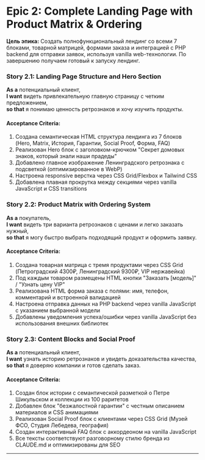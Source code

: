 # Epic 2: Complete Landing Page with Product Matrix & Ordering

**Цель эпика:** Создать полнофункциональный лендинг со всеми 7 блоками, товарной матрицей, формами заказа и интеграцией с PHP backend для отправки заявок, используя vanilla web-технологии. По завершению получаем готовый к запуску лендинг.

### Story 2.1: Landing Page Structure and Hero Section

**As a** потенциальный клиент,  
**I want** видеть привлекательную главную страницу с четким предложением,  
**so that** я понимаю ценность ретрознаков и хочу изучить продукты.

#### Acceptance Criteria:
1. Создана семантическая HTML структура лендинга из 7 блоков (Hero, Matrix, История, Гарантии, Social Proof, Форма, FAQ)
2. Реализован Hero блок с заголовком-крючком "Секрет домовых знаков, который знали наши прадеды"
3. Добавлено главное изображение Ленинградского ретрознака с подсветкой (оптимизированное в WebP)
4. Настроена responsive верстка через CSS Grid/Flexbox и Tailwind CSS
5. Добавлена плавная прокрутка между секциями через vanilla JavaScript и CSS transitions

### Story 2.2: Product Matrix with Ordering System

**As a** покупатель,  
**I want** видеть три варианта ретрознаков с ценами и легко заказать нужный,  
**so that** я могу быстро выбрать подходящий продукт и оформить заявку.

#### Acceptance Criteria:
1. Создана товарная матрица с тремя продуктами через CSS Grid (Петроградский 4300₽, Ленинградский 9300₽, VIP нержавейка)
2. Под каждым товаром размещены HTML кнопки "Заказать [модель]" / "Узнать цену VIP"
3. Реализована HTML форма заказа с полями: имя, телефон, комментарий и встроенной валидацией
4. Настроена отправка данных на PHP backend через vanilla JavaScript с указанием выбранной модели
5. Добавлены уведомления успеха/ошибки через vanilla JavaScript без использования внешних библиотек

### Story 2.3: Content Blocks and Social Proof

**As a** потенциальный клиент,  
**I want** узнать историю ретрознаков и увидеть доказательства качества,  
**so that** я доверяю компании и готов сделать заказ.

#### Acceptance Criteria:
1. Создан блок истории с семантической разметкой о Петре Шикульском и коллекции из 100 раритетов
2. Добавлен блок "безжалостной гарантии" с честным описанием материалов и CSS анимациями
3. Реализован Social Proof блок с клиентами через CSS Grid (Музей ФСО, Студия Лебедева, география)
4. Создан интерактивный FAQ блок с аккордеоном на vanilla JavaScript
5. Все тексты соответствуют разговорному стилю бренда из CLAUDE.md и оптимизированы для SEO

---
